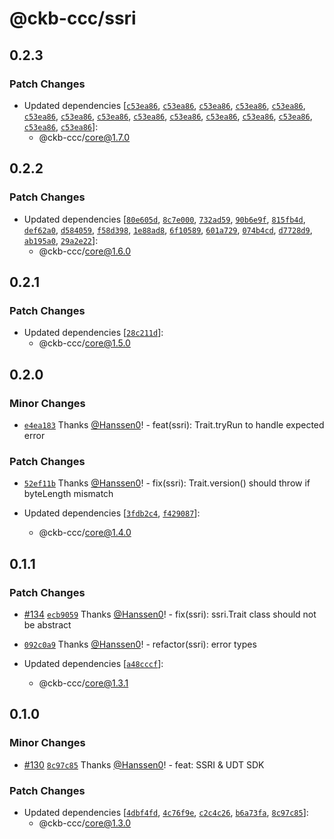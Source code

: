 # @ckb-ccc/ssri

## 0.2.3

### Patch Changes

- Updated dependencies [[`c53ea86`](https://github.com/ckb-devrel/ccc/commit/c53ea863c0c9a9afe737b1abfd1bea6a05d1156b), [`c53ea86`](https://github.com/ckb-devrel/ccc/commit/c53ea863c0c9a9afe737b1abfd1bea6a05d1156b), [`c53ea86`](https://github.com/ckb-devrel/ccc/commit/c53ea863c0c9a9afe737b1abfd1bea6a05d1156b), [`c53ea86`](https://github.com/ckb-devrel/ccc/commit/c53ea863c0c9a9afe737b1abfd1bea6a05d1156b), [`c53ea86`](https://github.com/ckb-devrel/ccc/commit/c53ea863c0c9a9afe737b1abfd1bea6a05d1156b), [`c53ea86`](https://github.com/ckb-devrel/ccc/commit/c53ea863c0c9a9afe737b1abfd1bea6a05d1156b), [`c53ea86`](https://github.com/ckb-devrel/ccc/commit/c53ea863c0c9a9afe737b1abfd1bea6a05d1156b), [`c53ea86`](https://github.com/ckb-devrel/ccc/commit/c53ea863c0c9a9afe737b1abfd1bea6a05d1156b), [`c53ea86`](https://github.com/ckb-devrel/ccc/commit/c53ea863c0c9a9afe737b1abfd1bea6a05d1156b), [`c53ea86`](https://github.com/ckb-devrel/ccc/commit/c53ea863c0c9a9afe737b1abfd1bea6a05d1156b), [`c53ea86`](https://github.com/ckb-devrel/ccc/commit/c53ea863c0c9a9afe737b1abfd1bea6a05d1156b), [`c53ea86`](https://github.com/ckb-devrel/ccc/commit/c53ea863c0c9a9afe737b1abfd1bea6a05d1156b), [`c53ea86`](https://github.com/ckb-devrel/ccc/commit/c53ea863c0c9a9afe737b1abfd1bea6a05d1156b), [`c53ea86`](https://github.com/ckb-devrel/ccc/commit/c53ea863c0c9a9afe737b1abfd1bea6a05d1156b), [`c53ea86`](https://github.com/ckb-devrel/ccc/commit/c53ea863c0c9a9afe737b1abfd1bea6a05d1156b)]:
  - @ckb-ccc/core@1.7.0

## 0.2.2

### Patch Changes

- Updated dependencies [[`80e605d`](https://github.com/ckb-devrel/ccc/commit/80e605d0645e87b4e8b5be85c63322f7a3926e38), [`8c7e000`](https://github.com/ckb-devrel/ccc/commit/8c7e00069a276ac58afa4737623e95656d4852c5), [`732ad59`](https://github.com/ckb-devrel/ccc/commit/732ad59f13ea2cd47003033e30b310b8ff26f058), [`90b6e9f`](https://github.com/ckb-devrel/ccc/commit/90b6e9fee543b6ee16b96e27d6f86ff33fc57029), [`815fb4d`](https://github.com/ckb-devrel/ccc/commit/815fb4da3432b889b848eb70943d725988fe611d), [`def62a0`](https://github.com/ckb-devrel/ccc/commit/def62a08bf908c6a21fe91c8db2c60848a2ada52), [`d584059`](https://github.com/ckb-devrel/ccc/commit/d584059644e8bcd3a0ea8b0314fdcbb68ee66013), [`f58d398`](https://github.com/ckb-devrel/ccc/commit/f58d3980f08da1f3fa19cee45aa50c8b293294ea), [`1e88ad8`](https://github.com/ckb-devrel/ccc/commit/1e88ad8743428b46b28fe790bd559b96df8a6ce4), [`6f10589`](https://github.com/ckb-devrel/ccc/commit/6f1058977e7aa113808fa74793f1ad5d672626d2), [`601a729`](https://github.com/ckb-devrel/ccc/commit/601a7291e877b39c4032c95fab421ed3d41404c2), [`074b4cd`](https://github.com/ckb-devrel/ccc/commit/074b4cd3b0cdc925dc9ef99e8146564a60646f1e), [`d7728d9`](https://github.com/ckb-devrel/ccc/commit/d7728d9edb46c9c5a2bfeb342fc68a8b1c0fec5d), [`ab195a0`](https://github.com/ckb-devrel/ccc/commit/ab195a024aeee5e21ed19d89c2cf1bf8d52bb380), [`29a2e22`](https://github.com/ckb-devrel/ccc/commit/29a2e223b902ed23523e4948ab3fca793f9e5b01)]:
  - @ckb-ccc/core@1.6.0

## 0.2.1

### Patch Changes

- Updated dependencies [[`28c211d`](https://github.com/ckb-devrel/ccc/commit/28c211d839a2d2305eca56e82ba7da144aa3df4a)]:
  - @ckb-ccc/core@1.5.0

## 0.2.0

### Minor Changes

- [`e4ea183`](https://github.com/ckb-devrel/ccc/commit/e4ea18359675877511550ac0b28f207550f907e4) Thanks [@Hanssen0](https://github.com/Hanssen0)! - feat(ssri): Trait.tryRun to handle expected error

### Patch Changes

- [`52ef11b`](https://github.com/ckb-devrel/ccc/commit/52ef11baa7bde8a73467683f5c44a863190aa1f1) Thanks [@Hanssen0](https://github.com/Hanssen0)! - fix(ssri): Trait.version() should throw if byteLength mismatch

- Updated dependencies [[`3fdb2c4`](https://github.com/ckb-devrel/ccc/commit/3fdb2c477d0b2766b231e436b8f396f047b02634), [`f429087`](https://github.com/ckb-devrel/ccc/commit/f4290874dfab3fe58844e5169673c5d47bda64e3)]:
  - @ckb-ccc/core@1.4.0

## 0.1.1

### Patch Changes

- [#134](https://github.com/ckb-devrel/ccc/pull/134) [`ecb9059`](https://github.com/ckb-devrel/ccc/commit/ecb9059e54f8a2afacda45e58a961532bf1107a1) Thanks [@Hanssen0](https://github.com/Hanssen0)! - fix(ssri): ssri.Trait class should not be abstract

- [`092c0a9`](https://github.com/ckb-devrel/ccc/commit/092c0a9e30ece8a8767fa59d23707833dce015eb) Thanks [@Hanssen0](https://github.com/Hanssen0)! - refactor(ssri): error types

- Updated dependencies [[`a48cccf`](https://github.com/ckb-devrel/ccc/commit/a48cccfae3ce6b3456a5eb863f207e7e5a6e568f)]:
  - @ckb-ccc/core@1.3.1

## 0.1.0

### Minor Changes

- [#130](https://github.com/ckb-devrel/ccc/pull/130) [`8c97c85`](https://github.com/ckb-devrel/ccc/commit/8c97c851db4a2d940c7e59116ca7620cfd0afae1) Thanks [@Hanssen0](https://github.com/Hanssen0)! - feat: SSRI & UDT SDK

### Patch Changes

- Updated dependencies [[`4dbf4fd`](https://github.com/ckb-devrel/ccc/commit/4dbf4fd8021cf14d05282706a7667ea7d108fb09), [`4c76f9e`](https://github.com/ckb-devrel/ccc/commit/4c76f9e2a93a226fcfc4c32a5378bb531bfff08f), [`c2c4c26`](https://github.com/ckb-devrel/ccc/commit/c2c4c264e04461948e4b913b2f22054e6032ddc8), [`b6a73fa`](https://github.com/ckb-devrel/ccc/commit/b6a73fa9628ebdff51cb8f246309654cd53e36f2), [`8c97c85`](https://github.com/ckb-devrel/ccc/commit/8c97c851db4a2d940c7e59116ca7620cfd0afae1)]:
  - @ckb-ccc/core@1.3.0
